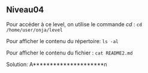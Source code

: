 ## Niveau04

Pour accéder à ce level, on utilise le commande *cd* : `cd /home/user/onja/level`

Pour afficher le contenu du répertoire:    `ls -al`

Pour afficher le contenu du fichier : `cat README2.md`

Solution: A*********************n
